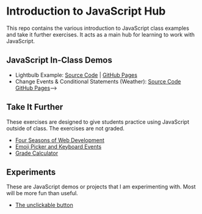 # Introduction to JavaScript Hub
This repo contains the various introduction to JavaScript class examples and take it further exercises. It acts as a main hub for learning to work with JavaScript.

## JavaScript In-Class Demos
- Lightbulb Example: [Source Code](lightbulb/index.html) | [GitHub Pages](https://danstephenson.github.io/javascript-intro-hub/lightbulb/index.html)
- Change Events & Conditional Statements (Weather): [Source Code](weather/index.html) [GitHub Pages](https://danstephenson.github.io/javascript-intro-hub/color-change/)-->


## Take It Further
These exercises are designed to give students practice using JavaScript outside of class. The exercises are not graded.

- [Four Seasons of Web Development](https://danstephenson.github.io/javascript-intro-hub/take-it-further/four-seasons/)
- [Emoji Picker and Keyboard Events](https://danstephenson.github.io/javascript-intro-hub/take-it-further/emojis/)
- [Grade Calculator](https://danstephenson.github.io/javascript-intro-hub/take-it-further/grade-calc/)

## Experiments
These are JavaScript demos or projects that I am experimenting with. Most will be more fun than useful.

- [The unclickable button](https://danstephenson.github.io/javascript-intro-hub/experiments/button-motion/)
